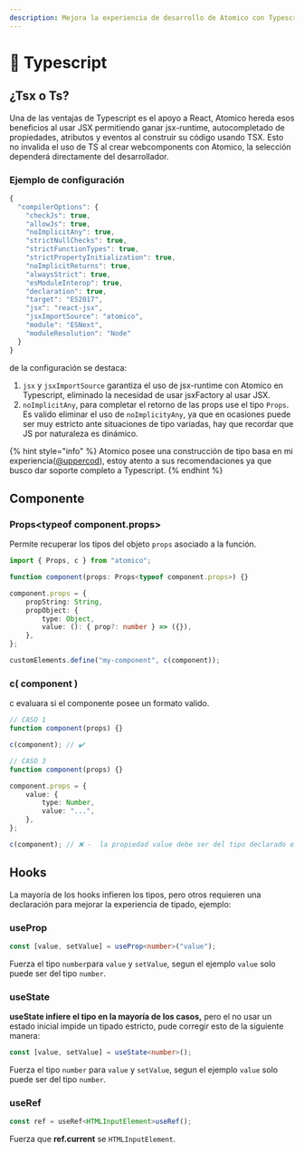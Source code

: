 ```yaml
---
description: Mejora la experiencia de desarrollo de Atomico con Typescript.
---
```


# 📜 Typescript

## ¿Tsx o Ts?

Una de las ventajas de Typescript es el apoyo a React, Atomico hereda esos beneficios al usar JSX permitiendo ganar jsx-runtime, autocompletado de propiedades, atributos y eventos al construir su código usando TSX. Esto no invalida el uso de TS al crear webcomponents con Atomico, la selección dependerá directamente del desarrollador.

### Ejemplo de configuración

```javascript
{
  "compilerOptions": {
    "checkJs": true,
    "allowJs": true,
    "noImplicitAny": true,
    "strictNullChecks": true,
    "strictFunctionTypes": true,
    "strictPropertyInitialization": true,
    "noImplicitReturns": true,
    "alwaysStrict": true,
    "esModuleInterop": true,
    "declaration": true,
    "target": "ES2017",
    "jsx": "react-jsx",
    "jsxImportSource": "atomico",
    "module": "ESNext",
    "moduleResolution": "Node"
  }
}
```

de la configuración se destaca:

1. `jsx` y `jsxImportSource`  garantiza el uso de jsx-runtime con Atomico en Typescript, eliminado la necesidad de usar jsxFactory al usar JSX.
2. `noImplicitAny`, para completar el retorno de las props use el tipo `Props`. Es valido eliminar el uso de `noImplicityAny`,  ya que en ocasiones puede ser muy estricto ante situaciones de tipo variadas, hay que recordar que JS por naturaleza es dinámico.

{% hint style="info" %}
Atomico posee una construcción de tipo basa en mi experiencia\([@uppercod](https://twitter.com/uppercod)\), estoy atento a sus recomendaciones ya que busco dar soporte completo a Typescript.
{% endhint %}

## Componente

### Props&lt;typeof component.props&gt;

Permite recuperar los tipos del objeto `props` asociado a la función.

```typescript
import { Props, c } from "atomico";

function component(props: Props<typeof component.props>) {}

component.props = {
    propString: String,
    propObject: {
        type: Object,
        value: (): { prop?: number } => ({}),
    },
};

customElements.define("my-component", c(component));
```

### c\( component \)

c evaluara si el componente posee un formato valido.

```typescript
// CASO 1
function component(props) {}

c(component); // ✔️

// CASO 3
function component(props) {}

component.props = {
    value: {
        type: Number,
        value: "...",
    },
};

c(component); // ❌ -  la propiedad value debe ser del tipo declarado en type
```

## Hooks

La mayoría de los hooks infieren los tipos, pero otros requieren una declaración para mejorar la experiencia de tipado, ejemplo:

### useProp

```typescript
const [value, setValue] = useProp<number>("value");
```

Fuerza el tipo `number`para `value` y `setValue`, segun el ejemplo `value` solo puede ser del tipo `number`.

### useState

**useState infiere el tipo en la mayoría de los casos,** pero el no usar un estado inicial impide un tipado estricto, pude corregir esto de la siguiente manera:

```typescript
const [value, setValue] = useState<number>();
```

Fuerza el tipo `number` para `value` y `setValue`, segun el ejemplo `value` solo puede ser del tipo `number`.

### useRef

```typescript
const ref = useRef<HTMLInputElement>useRef();
```

Fuerza que **ref.current** se `HTMLInputElement`.

